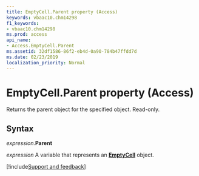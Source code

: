 ```yaml
---
title: EmptyCell.Parent property (Access)
keywords: vbaac10.chm14298
f1_keywords:
- vbaac10.chm14298
ms.prod: access
api_name:
- Access.EmptyCell.Parent
ms.assetid: 32df1586-86f2-eb4d-0a90-784b47ffdd7d
ms.date: 02/23/2019
localization_priority: Normal
---
```



# EmptyCell.Parent property (Access)

Returns the parent object for the specified object. Read-only.


## Syntax

_expression_.**Parent**

_expression_ A variable that represents an **[EmptyCell](Access.EmptyCell.md)** object.




[!include[Support and feedback](~/includes/feedback-boilerplate.md)]